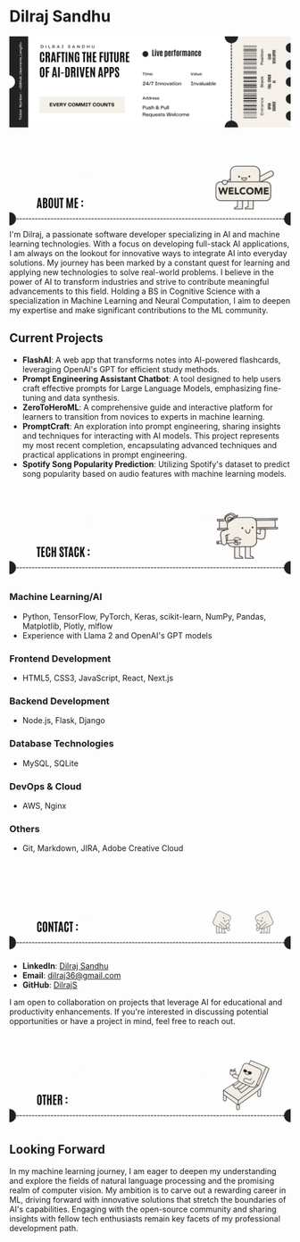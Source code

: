 # Dilraj Sandhu

![DilrajSTicket.png](/images/DilrajSTicket.png)

![aboutMe.gif](/images/aboutMe.gif)
I'm Dilraj, a passionate software developer specializing in AI and machine learning technologies. With a focus on developing full-stack AI applications, I am always on the lookout for innovative ways to integrate AI into everyday solutions. My journey has been marked by a constant quest for learning and applying new technologies to solve real-world problems. I believe in the power of AI to transform industries and strive to contribute meaningful advancements to this field. Holding a BS in Cognitive Science with a specialization in Machine Learning and Neural Computation, I aim to deepen my expertise and make significant contributions to the ML community.

## Current Projects

- **FlashAI**: A web app that transforms notes into AI-powered flashcards, leveraging OpenAI's GPT for efficient study methods.
- **Prompt Engineering Assistant Chatbot**: A tool designed to help users craft effective prompts for Large Language Models, emphasizing fine-tuning and data synthesis.
- **ZeroToHeroML**: A comprehensive guide and interactive platform for learners to transition from novices to experts in machine learning.
- **PromptCraft**: An exploration into prompt engineering, sharing insights and techniques for interacting with AI models. This project represents my most recent completion, encapsulating advanced techniques and practical applications in prompt engineering.
- **Spotify Song Popularity Prediction**: Utilizing Spotify's dataset to predict song popularity based on audio features with machine learning models.

![techStack.gif](/images/techStack.gif)

### Machine Learning/AI

- Python, TensorFlow, PyTorch, Keras, scikit-learn, NumPy, Pandas, Matplotlib, Plotly, mlflow
- Experience with Llama 2 and OpenAI's GPT models

### Frontend Development

- HTML5, CSS3, JavaScript, React, Next.js

### Backend Development

- Node.js, Flask, Django

### Database Technologies

- MySQL, SQLite

### DevOps & Cloud

- AWS, Nginx

### Others

- Git, Markdown, JIRA, Adobe Creative Cloud

![contact.gif](/images/contact.gif)

- **LinkedIn**: [Dilraj Sandhu](https://www.linkedin.com/in/dilrajsandhu/)
- **Email**: dilraj36@gmail.com
- **GitHub**: [DilrajS](https://github.com/DilrajS)

I am open to collaboration on projects that leverage AI for educational and productivity enhancements. If you're interested in discussing potential opportunities or have a project in mind, feel free to reach out.

![other.gif](/images/other.gif)

## Looking Forward

In my machine learning journey, I am eager to deepen my understanding and explore the fields of natural language processing and the promising realm of computer vision. My ambition is to carve out a rewarding career in ML, driving forward with innovative solutions that stretch the boundaries of AI's capabilities. Engaging with the open-source community and sharing insights with fellow tech enthusiasts remain key facets of my professional development path.
